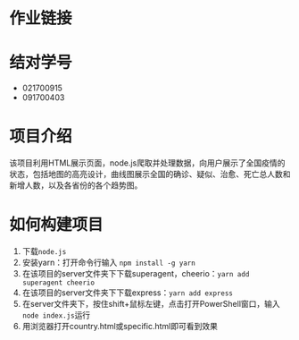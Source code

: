# 作业链接



# 结对学号

- 021700915
- 091700403

# 项目介绍

该项目利用HTML展示页面，node.js爬取并处理数据，向用户展示了全国疫情的状态，包括地图的高亮设计，曲线图展示全国的确诊、疑似、治愈、死亡总人数和新增人数，以及各省份的各个趋势图。

# 如何构建项目

1. 下载`node.js`
2. 安装yarn：打开命令行输入 `npm install -g yarn`
3. 在该项目的server文件夹下下载superagent，cheerio：`yarn add superagent cheerio`
4. 在该项目的server文件夹下下载express：`yarn add express`
5. 在server文件夹下，按住shift+鼠标左键，点击打开PowerShell窗口，输入`node index.js`运行
6. 用浏览器打开country.html或specific.html即可看到效果